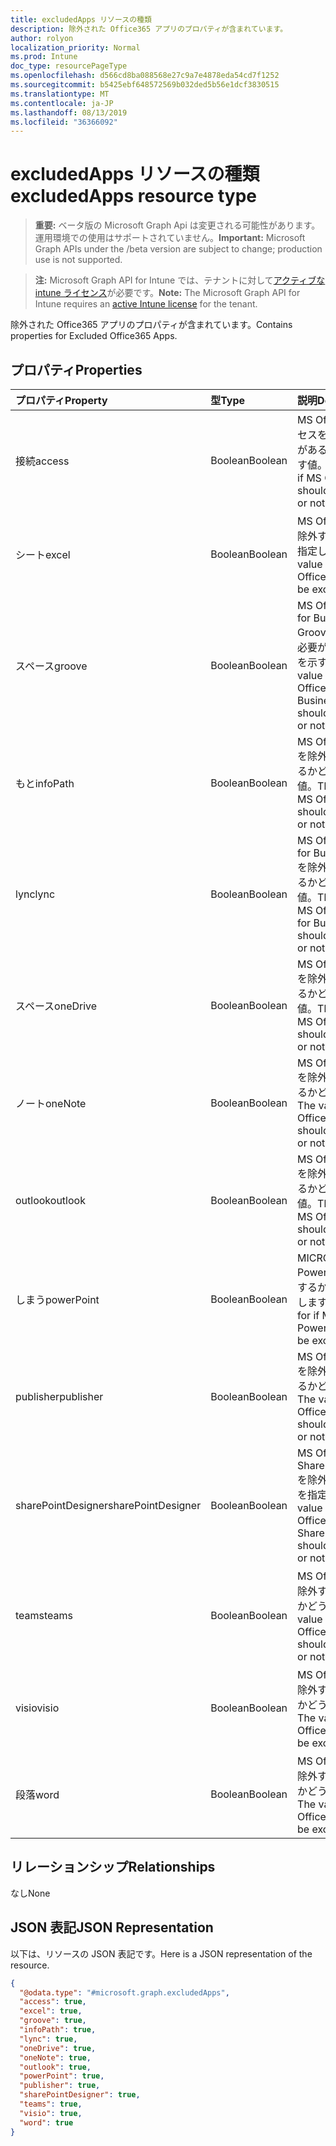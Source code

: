 ```yaml
---
title: excludedApps リソースの種類
description: 除外された Office365 アプリのプロパティが含まれています。
author: rolyon
localization_priority: Normal
ms.prod: Intune
doc_type: resourcePageType
ms.openlocfilehash: d566cd8ba088568e27c9a7e4878eda54cd7f1252
ms.sourcegitcommit: b5425ebf648572569b032ded5b56e1dcf3830515
ms.translationtype: MT
ms.contentlocale: ja-JP
ms.lasthandoff: 08/13/2019
ms.locfileid: "36366092"
---
```

# <a name="excludedapps-resource-type"></a><span data-ttu-id="6cd4a-103">excludedApps リソースの種類</span><span class="sxs-lookup"><span data-stu-id="6cd4a-103">excludedApps resource type</span></span>

> <span data-ttu-id="6cd4a-104">**重要:** ベータ版の Microsoft Graph Api は変更される可能性があります。運用環境での使用はサポートされていません。</span><span class="sxs-lookup"><span data-stu-id="6cd4a-104">**Important:** Microsoft Graph APIs under the /beta version are subject to change; production use is not supported.</span></span>

> <span data-ttu-id="6cd4a-105">**注:** Microsoft Graph API for Intune では、テナントに対して[アクティブな intune ライセンス](https://go.microsoft.com/fwlink/?linkid=839381)が必要です。</span><span class="sxs-lookup"><span data-stu-id="6cd4a-105">**Note:** The Microsoft Graph API for Intune requires an [active Intune license](https://go.microsoft.com/fwlink/?linkid=839381) for the tenant.</span></span>

<span data-ttu-id="6cd4a-106">除外された Office365 アプリのプロパティが含まれています。</span><span class="sxs-lookup"><span data-stu-id="6cd4a-106">Contains properties for Excluded Office365 Apps.</span></span>

## <a name="properties"></a><span data-ttu-id="6cd4a-107">プロパティ</span><span class="sxs-lookup"><span data-stu-id="6cd4a-107">Properties</span></span>
|<span data-ttu-id="6cd4a-108">プロパティ</span><span class="sxs-lookup"><span data-stu-id="6cd4a-108">Property</span></span>|<span data-ttu-id="6cd4a-109">型</span><span class="sxs-lookup"><span data-stu-id="6cd4a-109">Type</span></span>|<span data-ttu-id="6cd4a-110">説明</span><span class="sxs-lookup"><span data-stu-id="6cd4a-110">Description</span></span>|
|:---|:---|:---|
|<span data-ttu-id="6cd4a-111">接続</span><span class="sxs-lookup"><span data-stu-id="6cd4a-111">access</span></span>|<span data-ttu-id="6cd4a-112">Boolean</span><span class="sxs-lookup"><span data-stu-id="6cd4a-112">Boolean</span></span>|<span data-ttu-id="6cd4a-113">MS Office へのアクセスを除外する必要があるかどうかを示す値。</span><span class="sxs-lookup"><span data-stu-id="6cd4a-113">The value for if MS Office Access should be excluded or not.</span></span>|
|<span data-ttu-id="6cd4a-114">シート</span><span class="sxs-lookup"><span data-stu-id="6cd4a-114">excel</span></span>|<span data-ttu-id="6cd4a-115">Boolean</span><span class="sxs-lookup"><span data-stu-id="6cd4a-115">Boolean</span></span>|<span data-ttu-id="6cd4a-116">MS Office Excel を除外するかどうかを指定します。</span><span class="sxs-lookup"><span data-stu-id="6cd4a-116">The value for if MS Office Excel should be excluded or not.</span></span>|
|<span data-ttu-id="6cd4a-117">スペース</span><span class="sxs-lookup"><span data-stu-id="6cd4a-117">groove</span></span>|<span data-ttu-id="6cd4a-118">Boolean</span><span class="sxs-lookup"><span data-stu-id="6cd4a-118">Boolean</span></span>|<span data-ttu-id="6cd4a-119">MS Office OneDrive for Business-Groove を除外する必要があるかどうかを示す値。</span><span class="sxs-lookup"><span data-stu-id="6cd4a-119">The value for if MS Office OneDrive for Business - Groove should be excluded or not.</span></span>|
|<span data-ttu-id="6cd4a-120">もと</span><span class="sxs-lookup"><span data-stu-id="6cd4a-120">infoPath</span></span>|<span data-ttu-id="6cd4a-121">Boolean</span><span class="sxs-lookup"><span data-stu-id="6cd4a-121">Boolean</span></span>|<span data-ttu-id="6cd4a-122">MS Office InfoPath を除外する必要があるかどうかを示す値。</span><span class="sxs-lookup"><span data-stu-id="6cd4a-122">The value for if MS Office InfoPath should be excluded or not.</span></span>|
|<span data-ttu-id="6cd4a-123">lync</span><span class="sxs-lookup"><span data-stu-id="6cd4a-123">lync</span></span>|<span data-ttu-id="6cd4a-124">Boolean</span><span class="sxs-lookup"><span data-stu-id="6cd4a-124">Boolean</span></span>|<span data-ttu-id="6cd4a-125">MS Office Skype for Business-Lync を除外する必要があるかどうかを示す値。</span><span class="sxs-lookup"><span data-stu-id="6cd4a-125">The value for if MS Office Skype for Business - Lync should be excluded or not.</span></span>|
|<span data-ttu-id="6cd4a-126">スペース</span><span class="sxs-lookup"><span data-stu-id="6cd4a-126">oneDrive</span></span>|<span data-ttu-id="6cd4a-127">Boolean</span><span class="sxs-lookup"><span data-stu-id="6cd4a-127">Boolean</span></span>|<span data-ttu-id="6cd4a-128">MS Office OneDrive を除外する必要があるかどうかを示す値。</span><span class="sxs-lookup"><span data-stu-id="6cd4a-128">The value for if MS Office OneDrive should be excluded or not.</span></span>|
|<span data-ttu-id="6cd4a-129">ノート</span><span class="sxs-lookup"><span data-stu-id="6cd4a-129">oneNote</span></span>|<span data-ttu-id="6cd4a-130">Boolean</span><span class="sxs-lookup"><span data-stu-id="6cd4a-130">Boolean</span></span>|<span data-ttu-id="6cd4a-131">MS Office OneNote を除外する必要があるかどうかの値。</span><span class="sxs-lookup"><span data-stu-id="6cd4a-131">The value for if MS Office OneNote should be excluded or not.</span></span>|
|<span data-ttu-id="6cd4a-132">outlook</span><span class="sxs-lookup"><span data-stu-id="6cd4a-132">outlook</span></span>|<span data-ttu-id="6cd4a-133">Boolean</span><span class="sxs-lookup"><span data-stu-id="6cd4a-133">Boolean</span></span>|<span data-ttu-id="6cd4a-134">MS Office Outlook を除外する必要があるかどうかを示す値。</span><span class="sxs-lookup"><span data-stu-id="6cd4a-134">The value for if MS Office Outlook should be excluded or not.</span></span>|
|<span data-ttu-id="6cd4a-135">しまう</span><span class="sxs-lookup"><span data-stu-id="6cd4a-135">powerPoint</span></span>|<span data-ttu-id="6cd4a-136">Boolean</span><span class="sxs-lookup"><span data-stu-id="6cd4a-136">Boolean</span></span>|<span data-ttu-id="6cd4a-137">MICROSOFT Office PowerPoint を除外するかどうかを指定します。</span><span class="sxs-lookup"><span data-stu-id="6cd4a-137">The value for if MS Office PowerPoint should be excluded or not.</span></span>|
|<span data-ttu-id="6cd4a-138">publisher</span><span class="sxs-lookup"><span data-stu-id="6cd4a-138">publisher</span></span>|<span data-ttu-id="6cd4a-139">Boolean</span><span class="sxs-lookup"><span data-stu-id="6cd4a-139">Boolean</span></span>|<span data-ttu-id="6cd4a-140">MS Office Publisher を除外する必要があるかどうかの値。</span><span class="sxs-lookup"><span data-stu-id="6cd4a-140">The value for if MS Office Publisher should be excluded or not.</span></span>|
|<span data-ttu-id="6cd4a-141">sharePointDesigner</span><span class="sxs-lookup"><span data-stu-id="6cd4a-141">sharePointDesigner</span></span>|<span data-ttu-id="6cd4a-142">Boolean</span><span class="sxs-lookup"><span data-stu-id="6cd4a-142">Boolean</span></span>|<span data-ttu-id="6cd4a-143">MS Office SharePointDesigner を除外するかどうかを指定します。</span><span class="sxs-lookup"><span data-stu-id="6cd4a-143">The value for if MS Office SharePointDesigner should be excluded or not.</span></span>|
|<span data-ttu-id="6cd4a-144">teams</span><span class="sxs-lookup"><span data-stu-id="6cd4a-144">teams</span></span>|<span data-ttu-id="6cd4a-145">Boolean</span><span class="sxs-lookup"><span data-stu-id="6cd4a-145">Boolean</span></span>|<span data-ttu-id="6cd4a-146">MS Office Teams を除外する必要があるかどうかの値。</span><span class="sxs-lookup"><span data-stu-id="6cd4a-146">The value for if MS Office Teams should be excluded or not.</span></span>|
|<span data-ttu-id="6cd4a-147">visio</span><span class="sxs-lookup"><span data-stu-id="6cd4a-147">visio</span></span>|<span data-ttu-id="6cd4a-148">Boolean</span><span class="sxs-lookup"><span data-stu-id="6cd4a-148">Boolean</span></span>|<span data-ttu-id="6cd4a-149">MS Office Visio を除外する必要があるかどうかを示す値。</span><span class="sxs-lookup"><span data-stu-id="6cd4a-149">The value for if MS Office Visio should be excluded or not.</span></span>|
|<span data-ttu-id="6cd4a-150">段落</span><span class="sxs-lookup"><span data-stu-id="6cd4a-150">word</span></span>|<span data-ttu-id="6cd4a-151">Boolean</span><span class="sxs-lookup"><span data-stu-id="6cd4a-151">Boolean</span></span>|<span data-ttu-id="6cd4a-152">MS Office Word を除外する必要があるかどうかを示す値。</span><span class="sxs-lookup"><span data-stu-id="6cd4a-152">The value for if MS Office Word should be excluded or not.</span></span>|

## <a name="relationships"></a><span data-ttu-id="6cd4a-153">リレーションシップ</span><span class="sxs-lookup"><span data-stu-id="6cd4a-153">Relationships</span></span>
<span data-ttu-id="6cd4a-154">なし</span><span class="sxs-lookup"><span data-stu-id="6cd4a-154">None</span></span>

## <a name="json-representation"></a><span data-ttu-id="6cd4a-155">JSON 表記</span><span class="sxs-lookup"><span data-stu-id="6cd4a-155">JSON Representation</span></span>
<span data-ttu-id="6cd4a-156">以下は、リソースの JSON 表記です。</span><span class="sxs-lookup"><span data-stu-id="6cd4a-156">Here is a JSON representation of the resource.</span></span>
<!-- {
  "blockType": "resource",
  "@odata.type": "microsoft.graph.excludedApps"
}
-->
``` json
{
  "@odata.type": "#microsoft.graph.excludedApps",
  "access": true,
  "excel": true,
  "groove": true,
  "infoPath": true,
  "lync": true,
  "oneDrive": true,
  "oneNote": true,
  "outlook": true,
  "powerPoint": true,
  "publisher": true,
  "sharePointDesigner": true,
  "teams": true,
  "visio": true,
  "word": true
}
```



